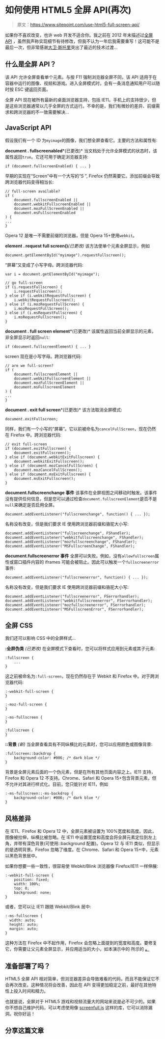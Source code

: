 # 如何使用 HTML5 全屏 API(再次)

> 原文：<https://www.sitepoint.com/use-html5-full-screen-api/>

如果你不喜欢改变，也许 web 开发不适合你。我之前在 2012 年末描述过[全屏 API](/html5-full-screen-api/) ，虽然我声称实现细节有待修改，但我不认为一年后我需要重写！这可能不是最后一次，但非常感谢[大卫·斯托里](http://twitter.com/dstorey)突出了最近的技术过渡…

## 什么是全屏 API？

该 API 允许全屏查看单个元素。与按 F11 强制浏览器全屏不同，该 API 适用于在容器中运行的图像、视频和游戏。进入全屏模式时，会有一条消息通知用户可以随时按 ESC 键返回页面。

全屏 API 现在被所有最新的桌面浏览器支持，包括 IE11。手机上的支持很少，但是这些浏览器通常以几乎全屏的方式运行。不幸的是，我们有微妙的差异、前缀需求和跨浏览器的不一致需要解决…

## JavaScript API

假设我们有一个 ID 为`myimage`的图像，我们想全屏查看它。主要的方法和属性有:

**document . fullscreenabled***(已更改)*
当文档处于允许全屏模式的状态时，该属性返回`true`。它还可用于确定浏览器支持:

```
if (document.fullscreenEnabled) { ... }
```

早期的实现在“Screen”中有一个大写的“S ”, Firefox 仍然需要它。添加前缀会导致跨浏览器代码变得相当长:

```
// full-screen available?
if (
	document.fullscreenEnabled || 
	document.webkitFullscreenEnabled || 
	document.mozFullScreenEnabled ||
	document.msFullscreenEnabled
) {
...
}
```

Opera 12 是唯一不需要前缀的浏览器，但是 Opera 15+使用`webkit`。

**element . request full screen()***(已更改)*
该方法使单个元素全屏显示，例如

```
document.getElementById("myimage").requestFullscreen();
```

“屏幕”又变成了小写字母。跨浏览器代码:

```
var i = document.getElementById("myimage");

// go full-screen
if (i.requestFullscreen) {
	i.requestFullscreen();
} else if (i.webkitRequestFullscreen) {
	i.webkitRequestFullscreen();
} else if (i.mozRequestFullScreen) {
	i.mozRequestFullScreen();
} else if (i.msRequestFullscreen) {
	i.msRequestFullscreen();
}
```

**document . full screen element***(已更改)*
该属性返回当前全屏显示的元素，非全屏显示时返回`null`:

```
if (document.fullscreenElement) { ... }
```

screen 现在是小写字母。跨浏览器代码:

```
// are we full-screen?
if (
	document.fullscreenElement ||
	document.webkitFullscreenElement ||
	document.mozFullScreenElement ||
	document.msFullscreenElement
) {
...
}
```

**document . exit full screen***(已更改)*
该方法取消全屏模式:

```
document.exitFullscreen;
```

同样，我们有一个小写的“屏幕”。它以前被命名为`cancelFullScreen`，现在仍然在 Firefox 中。跨浏览器代码:

```
// exit full-screen
if (document.exitFullscreen) {
	document.exitFullscreen();
} else if (document.webkitExitFullscreen) {
	document.webkitExitFullscreen();
} else if (document.mozCancelFullScreen) {
	document.mozCancelFullScreen();
} else if (document.msExitFullscreen) {
	document.msExitFullscreen();
}
```

**document.fullscreenchange 事件**
该事件在全屏视图之间移动时触发。该事件没有提供任何信息，但是您可以通过检查`document.fullscreenElement`是否不是`null`来确定是否启用全屏。

```
document.addEventListener("fullscreenchange", function() { ... });
```

名称没有改变，但是我们要求 IE 使用跨浏览器前缀和骆驼大小写:

```
document.addEventListener("fullscreenchange", FShandler);
document.addEventListener("webkitfullscreenchange", FShandler);
document.addEventListener("mozfullscreenchange", FShandler);
document.addEventListener("MSFullscreenChange", FShandler);
```

**document.fullscreenerror 事件**
全屏可以失败。例如，没有`allowfullscreen`属性或窗口插件内容的 iframes 可能会被阻止。因此可以触发一个`fullscreenerror`事件:

```
document.addEventListener("fullscreenerror", function() { ... });
```

名称没有改变，但是我们要求 IE 使用跨浏览器前缀和骆驼大小写:

```
document.addEventListener("fullscreenerror", FSerrorhandler);
document.addEventListener("webkitfullscreenerror", FSerrorhandler);
document.addEventListener("mozfullscreenerror", FSerrorhandler);
document.addEventListener("MSFullscreenError", FSerrorhandler);
```

## 全屏 CSS

我们还可以影响 CSS 中的全屏样式…

**:全屏伪类** *(已更改)*
在全屏模式下查看时，您可以将样式应用到元素或其子元素:

```
:fullscreen {
	...
}
```

这之前被命名为`:full-screen`，现在仍然存在于 Webkit 和 Firefox 中。对于跨浏览器代码:

```
:-webkit-full-screen {
}

:-moz-full-screen {
}

:-ms-fullscreen {
}

:fullscreen {
}
```

**::背景** *(新)*
当全屏查看具有不同纵横比的元素时，您可以应用颜色或图像背景:

```
:fullscreen::backdrop {
	background-color: #006; /* dark blue */
}
```

背景是全屏元素后面的一个伪元素，但是在所有其他页面内容之上。IE11 支持，Firefox 和 Opera 12 不支持。Chrome、Safari 和 Opera 15+包含背景元素，但不允许对其进行样式化。目前，您只能针对 IE11，例如

```
:-ms-fullscreen::-ms-backdrop {
	background-color: #006; /* dark blue */
}
```

## 风格差异

在 IE11、Firefox 和 Opera 12 中，全屏元素被设置为 100%宽度和高度。因此，图像被拉伸，纵横比被忽略。在 IE11 中设置宽度和高度会将全屏元素定位到左上角，并带有深色背景(可使用::background 配置)。Opera 12 与 IE11 类似，但显示的是透明背景。Firefox 忽略了维度。在 Chrome、Safari 和 Opera 15+中，元素以黑色背景居中。

如果你想要一些一致性，很容易使 Webkit/Blink 浏览器像 Firefox/IE11 一样伸展:

```
:-webkit-full-screen {
	position: fixed;
	width: 100%;
	top: 0;
	background: none;
}
```

或者，您可以让 IE11 跟随 Webkit/Blink 居中:

```
:-ms-fullscreen {
  width: auto;
  height: auto;
  margin: auto;
}
```

这种方法在 Firefox 中不起作用，Firefox 会忽略上面提到的宽度和高度。要修复它，你需要让父元素全屏显示，并应用适当的大小，如本演示中的 所示的 [**。**](https://blogs.sitepointstatic.com/examples/tech/full-screen/index2.html)

## 准备部署了吗？

HTML5 全屏 API 相对简单，但浏览器差异会导致难看的代码，而且不能保证它不会再次改变。这种情况将会改善，因此在 API 变得更加稳定之前，最好在其他特性上投入时间和精力。

也就是说，全屏对于 HTML5 游戏和视频流量大的网站来说是必不可少的。如果你不想自己维护代码，可以考虑使用像 [screenfull.js](https://github.com/sindresorhus/screenfull.js/) 这样的库，它可以消除漏洞。祝你好运！

## 分享这篇文章